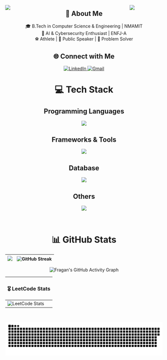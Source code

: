 <img align="left" src="https://user-images.githubusercontent.com/65187002/144930161-2f783401-8d27-4fdf-a2f7-cc0ba32f1f1f.gif" width="21%" style="display:inline;"><img align="right" src="https://user-images.githubusercontent.com/65187002/144930161-2f783401-8d27-4fdf-a2f7-cc0ba32f1f1f.gif" width="21%" style="display:inline;">

<h2 align="center">💫 About Me</h2>

<p align="center">
🎓 B.Tech in Computer Science & Engineering | NMAMIT<br>
🤖 AI & Cybersecurity Enthusiast | ENFJ-A<br>
⚽ Athlete | 🎤 Public Speaker | 🧠 Problem Solver<br>
</p>

<h2 align="center">🌐 Connect with Me</h2>

<p align="center">
  <a href="https://www.linkedin.com/in/fragan-d-souza-64626a29b" target="_blank">
    <img src="https://img.shields.io/badge/LinkedIn-%230077B5.svg?logo=linkedin&logoColor=white" alt="LinkedIn" />
  </a>
  <a href="mailto:fragan777@gmail.com" target="_blank">
    <img src="https://img.shields.io/badge/Gmail-D14836?logo=gmail&logoColor=white&style=flat" alt="Gmail" />
  </a>
</p>

<h1 align="center"> 💻 Tech Stack</h1>

<h2 align="center">Programming Languages</h2>
<p align="center">
  <img src="https://skillicons.dev/icons?i=python,java,c,html,css,js" />
</p>

<h2 align="center">Frameworks & Tools</h2>
<p align="center">
  <img src="https://skillicons.dev/icons?i=flask,react,vscode,linux" />
</p>

<h2 align="center">Database</h2>
<p align="center">
  <img src="https://skillicons.dev/icons?i=mysql,mongodb" />
</p>

<h2 align="center">Others</h2>
<p align="center">
  <img src="https://skillicons.dev/icons?i=git,github" />
</p>

<img src="https://www.animatedimages.org/data/media/562/animated-line-image-0386.gif" height="5" width="100%">

<div align="center">

<div align="center">

# 📊 GitHub Stats

| <img src="https://github-readme-stats.vercel.app/api?username=fragan7dsouza&count_private=true&show_icons=true&theme=nightowl&bg_color=0,000000,441350&title_color=fa709a&text_color=ffffff&rank_icon=github&hide=prs&show=reviews,prs_merged,prs_merged_percentage" /> | ![GitHub Streak](https://github-readme-streak-stats.herokuapp.com?user=fragan7dsouza&theme=nightowl&background=0,000000,441350&fire=ffeb95&ring=ffeb95&sideNums=ffffff&sideLabels=ffffff&dates=c56a90&currStreakNum=ffffff) |
|---------|---------|

</div>

![Fragan's GitHub Activity Graph](https://github-readme-activity-graph.vercel.app/graph?username=fragan7dsouza&theme=github-compact)

<div align="center">

| <h3>🎖️ LeetCode Stats</h3> |
|-----------------------------|
| <img src="https://leetcard.jacoblin.cool/FraganDsouza?theme=dark&font=Baloo%202&ext=heatmap" alt="LeetCode Stats" /> |

</div>

<img src="https://www.animatedimages.org/data/media/562/animated-line-image-0386.gif" height="5" width="100%">

<div align="center">

![snake gif](https://github.com/DharshanPrakashP/DharshanPrakashP/blob/output/github-snake-dark.svg)
<img src="https://www.animatedimages.org/data/media/562/animated-line-image-0386.gif" height="5" width="100%">


